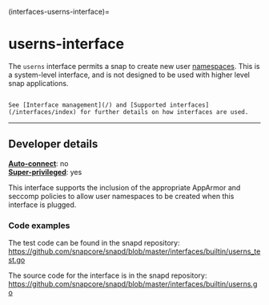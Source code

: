 (interfaces-userns-interface)=
# userns-interface

The `userns` interface permits a snap to create new user [namespaces](https://man7.org/linux/man-pages/man7/namespaces.7.html). This is a system-level interface, and is not designed to be used with higher level snap applications.

```{tip}

See [Interface management](/) and [Supported interfaces](/interfaces/index) for further details on how interfaces are used.
```

---

<h2 id='heading--dev-details'>Developer details </h2>

**[Auto-connect](/t/interface-management/6154#heading--auto-connections)**: no</br>
**[Super-privileged](/)**: yes

This interface  supports the inclusion of the appropriate AppArmor and seccomp policies to allow user namespaces to be created when this interface is plugged.

### Code examples

The test code can be found in the snapd repository: https://github.com/snapcore/snapd/blob/master/interfaces/builtin/userns_test.go

The source code for the interface is in the snapd repository: https://github.com/snapcore/snapd/blob/master/interfaces/builtin/userns.go

